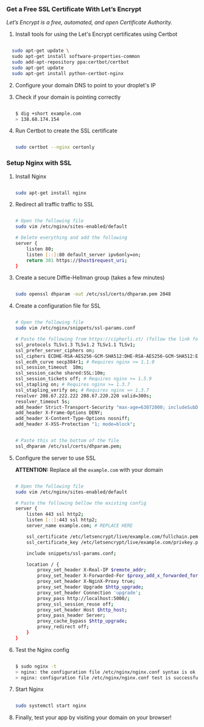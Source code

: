 ### Get a Free SSL Certificate With Let’s Encrypt

_Let’s Encrypt is a free, automated, and open Certificate Authority._

1. Install tools for using the Let's Encrypt certificates using Certbot

```bash

  sudo apt-get update \
  sudo apt-get install software-properties-common
  sudo add-apt-repository ppa:certbot/certbot
  sudo apt-get update
  sudo apt-get install python-certbot-nginx

```

2. Configure your domain DNS to point to your droplet's IP

3. Check if your domain is pointing correctly

   ```bash

   $ dig +short example.com
   > 138.68.174.154

   ```

4. Run Certbot to create the SSL certificate

   ```bash

   sudo certbot --nginx certonly

   ```

### Setup Nginx with SSL

1.  Install Nginx

    ```bash

    sudo apt-get install nginx

    ```

2.  Redirect all traffic traffic to SSL

    ```bash

    # Open the following file
    sudo vim /etc/nginx/sites-enabled/default

    # Delete everything and add the following
    server {
        listen 80;
        listen [::]:80 default_server ipv6only=on;
        return 301 https://$host$request_uri;
    }

    ```

3.  Create a secure Diffie-Hellman group (takes a few minutes)

    ```bash

    sudo openssl dhparam -out /etc/ssl/certs/dhparam.pem 2048

    ```

4.  Create a configuration file for SSL

    ```bash

    # Open the following file
    sudo vim /etc/nginx/snippets/ssl-params.conf

    # Paste the following from https://cipherli.st/ (follow the link for more info)
    ssl_protocols TLSv1.3 TLSv1.2 TLSv1.1 TLSv1;
    ssl_prefer_server_ciphers on;
    ssl_ciphers ECDHE-RSA-AES256-GCM-SHA512:DHE-RSA-AES256-GCM-SHA512:ECDHE-RSA-AES256-GCM-SHA384:DHE-RSA-AES256-GCM-SHA384:ECDHE-RSA-AES256-SHA384;
    ssl_ecdh_curve secp384r1; # Requires nginx >= 1.1.0
    ssl_session_timeout  10m;
    ssl_session_cache shared:SSL:10m;
    ssl_session_tickets off; # Requires nginx >= 1.5.9
    ssl_stapling on; # Requires nginx >= 1.3.7
    ssl_stapling_verify on; # Requires nginx => 1.3.7
    resolver 208.67.222.222 208.67.220.220 valid=300s;
    resolver_timeout 5s;
    add_header Strict-Transport-Security "max-age=63072000; includeSubDomains; preload";
    add_header X-Frame-Options DENY;
    add_header X-Content-Type-Options nosniff;
    add_header X-XSS-Protection "1; mode=block";
    
    
    # Paste this at the bottom of the file
    ssl_dhparam /etc/ssl/certs/dhparam.pem;

    ```

5.  Configure the server to use SSL

    **ATTENTION:** Replace all the `example.com` with your domain

    ```bash

    # Open the following file
    sudo vim /etc/nginx/sites-enabled/default

    # Paste the following bellow the existing config
    server {
        listen 443 ssl http2;
        listen [::]:443 ssl http2;
        server_name example.com; # REPLACE HERE

        ssl_certificate /etc/letsencrypt/live/example.com/fullchain.pem; # REPLACE HERE
        ssl_certificate_key /etc/letsencrypt/live/example.com/privkey.pem; # REPLACE HERE

        include snippets/ssl-params.conf;

        location / {
            proxy_set_header X-Real-IP $remote_addr;
            proxy_set_header X-Forwarded-For $proxy_add_x_forwarded_for;
            proxy_set_header X-NginX-Proxy true;
            proxy_set_header Upgrade $http_upgrade;
            proxy_set_header Connection 'upgrade';
            proxy_pass http://localhost:5000/;
            proxy_ssl_session_reuse off;
            proxy_set_header Host $http_host;
            proxy_pass_header Server;
            proxy_cache_bypass $http_upgrade;
            proxy_redirect off;
        }
    }

    ```

6.  Test the Nginx config

    ```bash

    $ sudo nginx -t
    > nginx: the configuration file /etc/nginx/nginx.conf syntax is ok
    > nginx: configuration file /etc/nginx/nginx.conf test is successful

    ```

7.  Start Nginx

    ```bash

    sudo systemctl start nginx

    ```

8.  Finally, test your app by visiting your domain on your browser!